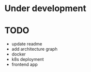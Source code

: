 # Under development

# TODO
- update readme
- add architecture graph
- docker
- k8s deployment
- frontend app
